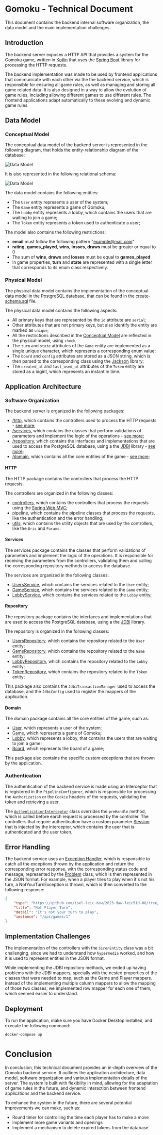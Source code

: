 # Gomoku - Technical Document

This document contains the backend internal software organization, the data model and the main implementation challenges.

## Introduction

The backend server exposes a HTTP API that provides a system for the Gomoku game, written in [Kotlin](https://kotlinlang.org/) that uses the [Spring Boot](https://spring.io/projects/spring-boot) library for processing the HTTP requests. 

The backend implementation was made to be used by frontend applications that communicate with each other via the the backend service, which is responsible for ensuring all game rules, as well as managing and storing all game related data. It is also designed in a way to allow the evolution of game rules, including allowing different games to use different rules. The frontend applications adapt automatically to these evolving and dynamic game rules.


## Data Model

### Conceptual Model

The conceptual data model of the backend server is represented in the following diagram, that holds the 
entity-relationship diagram of the database:

![Data Model](../../docs/diagrams/gomoku-diagrams-er-diagram.svg)

It is also represented in the following relational schema:

![Data Model](../../docs/diagrams/gomoku-diagrams-relational-diagram.svg)

The data model contains the following entities:
* The `User` entity represents a user of the system;
* The `Game` entity represents a game of Gomoku;
* The `Lobby` entity represents a lobby, which contains the users that are waiting to join a game;
* The `Token` entity represents a token used to authenticate a user;


The model also contains the following restrictions:
* __email__ must follow the following pattern "example@mail.com"
* __rating__, __games_played__, __wins__, __losses__, __draws__ must be greater or equal to 0
* The sum of __wins__, __draws__ and __losses__ must be equal to __games_played__
* In game properties, __turn__ and __state__ are represented with a single letter that corresponds to its enum class respectively.

### Physical Model

The physical data model contains the implementation of the conceptual data model in the PostgreSQL database, that can be found in the [create-schema.sql](./src/sql/create-schema.sql) file.


The physical data model contains the following aspects:
* All primary keys that are represented by the `id` attribute are `serial`;
* Other attributes that are not primary keys, but also identify the entity are marked as `unique`;
* All the restrictions described in the [Conceptual Model](#conceptual-model) are reflected in the physical model, using `check`;
* The `turn` and `state` attributes of the `Game` entity are implemented as a single unique character, which represents a corresponding enum value;
* The `board` and `config` attributes are stored as a JSON string, which is then parsed to the corresponding class using the [Jackson](https://github.com/FasterXML/jackson) library;
* The `created_at` and `last_used_at` attributes of the `Token` entity are stored as a bigint, which represents an instant in time.


## Application Architecture

### Software Organization

The backend server is organized in the following packages:
* [/http](./src/main/kotlin/pt/isel/daw/gomoku/http), which contains the controllers used to process the HTTP requests - [see more](#http);
* [/services](./src/main/kotlin/pt/isel/daw/gomoku/services/), which contains the classes that perform validations of parameters and implement the logic of the operations - [see more](#services);
* [/repository](./src/main/kotlin/pt/isel/daw/gomoku/repository/), which contains the interfaces and implementations that are used to access the PostgreSQL database, using a the [JDBI](https://jdbi.org/) library - [see more](#repository);
* [/domain](./src/main/kotlin/pt/isel/daw/gomoku/domain/), which contains all the core entities of the game - [see more](#domain);


#### HTTP

The HTTP package contains the controllers that process the HTTP requests.

The controllers are organized in the following classes:
* [controllers](./src/main/kotlin/pt/isel/daw/gomoku/http/controllers/), which contains the controllers that process the requests using the [Spring Web MVC](https://docs.spring.io/spring-framework/reference/web/webmvc.html);
* [pipeline](./src/main/kotlin/pt/isel/daw/gomoku/http/pipeline/), which contains the pipeline classes that process the requests, like the authentication and the error handling;
* [utils](./src/main/kotlin/pt/isel/daw/gomoku/http/utils/), which contains the utility objects that are used by the controllers, like the `Uris` and `Params`.


#### Services

The services package contains the classes that perform validations of parameters and implement the logic of the operations. It is responsible for receiving the parameters from the controllers, validating them and calling the corresponding repository methods to access the database.

The services are organized in the following classes:
* [UsersService](./src/main/kotlin/pt/isel/daw/gomoku/services/UserService.kt), which contains the services related to the `User` entity;
* [GameService](./src/main/kotlin/pt/isel/daw/gomoku/services/GameService.kt), which contains the services related to the `Game` entity;
* [LobbyService](./src/main/kotlin/pt/isel/daw/gomoku/services/LobbyService.kt), which contains the services related to the `Lobby` entity;

#### Repository

The repository package contains the interfaces and implementations that are used to access the PostgreSQL database, using a the [JDBI](https://jdbi.org/) library.

The repository is organized in the following classes:
* [UsersRepository](./src/main/kotlin/pt/isel/daw/gomoku/repository/UserRepository.kt), which contains the repository related to the `User` entity;
* [GameRepository](./src/main/kotlin/pt/isel/daw/gomoku/repository/GameRepository.kt), which contains the repository related to the `Game` entity;
* [LobbyRepository](./src/main/kotlin/pt/isel/daw/gomoku/repository/LobbyRepository.kt), which contains the repository related to the `Lobby` entity;
* [TokenRepository](./src/main/kotlin/pt/isel/daw/gomoku/repository/TokenRepository.kt), which contains the repository related to the `Token` entity;

This package also contains the `JdbiTransactionManager` used to access the database, and the `JdbiConfig` used to register the mappers of the application.


#### Domain

The domain package contains all the core entities of the game, such as:
* [User](./src/main/kotlin/pt/isel/daw/gomoku/domain/user/User.kt), which represents a user of the system;
* [Game](./src/main/kotlin/pt/isel/daw/gomoku/domain/game/Game.kt), which represents a game of Gomoku;
* [Lobby](./src/main/kotlin/pt/isel/daw/gomoku/domain/lobby/Lobby.kt), which represents a lobby, that contains the users that are waiting to join a game;
* [Board](./src/main/kotlin/pt/isel/daw/gomoku/domain/game/Board.kt), which represents the board of a game;

This package also contains the specific custom exceptions that are thrown by the application.


### Authentication

The authentication of the backend service is made using an Interceptor that is registered in the `PipelineConfigurer`, which is responsible for processing the `Authorization` or the `Cookie` headers of the requests, validating the token and retrieving a user.

The [`AuthenticationInterceptor`](./src/main/kotlin/pt/isel/daw/gomoku/http/pipeline/authentication/AuthenticationInterceptor.kt) class overrides the `preHandle` method, which is called before earch request is processed by the controller.
The controllers that require authentication have a custom parameter [Session](./src/main/kotlin/pt/isel/daw/gomoku/http/pipeline/authentication/Session.kt) that is injected by the interceptor, which contains the user that is authenticated and the user token. 


## Error Handling

The backend service uses an [Exception Handler](./src/main/kotlin/pt/isel/daw/gomoku/http/pipeline/ExceptionHandler.kt), which is responsible to catch all the exceptions thrown by the application and return the corresponding error response, with the corresponding status code and message, represented by the [Problem](./src/main/kotlin/pt/isel/daw/gomoku/http/media/Problem.kt) class, which is then represented in the JSON format. For example, when a player tries to play when it's not his turn, a NotYourTurnException is thrown, which is then converted to the following response:

```json
{
    "type": "https://github.com/isel-leic-daw/2023-daw-leic51d-08/tree/main/docs/problems/not-player-turn",
    "title": "Not Player Turn",
    "detail": "It's not your turn to play",
    "instance": "/api/games/1"
}
```


## Implementation Challenges

The implementation of the controllers with the `SirenEntity` class was a bit challenging, since we had to understand how `hypermedia` worked, and how it is used to represent entities in the JSON format.

While implementing the JDBI repository methods, we ended up having problems with the JDBI mappers, specially with the nested properties of the classes that were needed to map, such as the Game and Player mappers. 
Instead of the implementing multiple column mappers to allow the mapping of those two classes, we implemented row mapper for each one of them, which seemed easier to understand.

## Deployment

To run the application, make sure you have Docker Desktop installed, and execute the following command:

```bash
docker-compose up
```

# Conclusion

In conclusion, this technical document provides an in-depth overview of the Gomoku backend service. It outlines the application architecture, data model, software organization and various implementation details of the server.
The system is built with flexibility in mind, allowing for the adaptation of game rules in the future, and dynamic interaction between frontend applications and the backend service.

To enhance the system in the future, there are several potential improvements we can make, such as:
* Round timer for controlling the time each player has to make a move
* Implement more game variants and openings
* Implement a mechanism to delete expired tokens from the database
